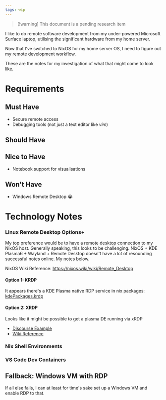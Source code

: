 ```yaml
---
tags: wip
---
```

> [!warning] This document is a pending research item

I like to do remote software development from my under-powered Microsoft Surface laptop, utilising the significant hardware from my home server. 

Now that I've switched to NixOS for my home server OS, I need to figure out my remote development workflow.

These are the notes for my investigation of what that might come to look like.


# Requirements

## Must Have
- Secure remote access
- Debugging tools (not just a text editor like *vim*)
## Should Have

## Nice to Have
- Notebook support for visualisations
## Won't Have
- Windows Remote Desktop 😭

# Technology Notes

### Linux Remote Desktop Options+
My top preference would be to have a remote desktop connection to my NixOS host. 
Generally speaking, this looks to be challenging. NixOS + KDE Plasma6 + Wayland + Remote Desktop doesn't have a lot of resounding successful notes online. My notes below.

NixOS Wiki Reference: https://nixos.wiki/wiki/Remote_Desktop
#### Option 1: KRDP

It appears there's a KDE Plasma native RDP service in nix packages: [kdePackages.krdp](https://search.nixos.org/packages?channel=24.11&type=packages&query=kdePackages.krdp)
#### Option 2: XRDP

Looks like it might be possible to get a plasma DE running via xRDP
- [Discourse Example](https://discourse.nixos.org/t/how-to-configure-services-xrdp-defaultwindowmanager-for-remote-desktop/9575)
- [Wiki Reference](https://nixos.wiki/wiki/Remote_Desktop#RDP)


### Nix Shell Environments

### VS Code Dev Containers

## Fallback: Windows VM with RDP

If all else fails, I can at least for time's sake set up a Windows VM and enable RDP to that.